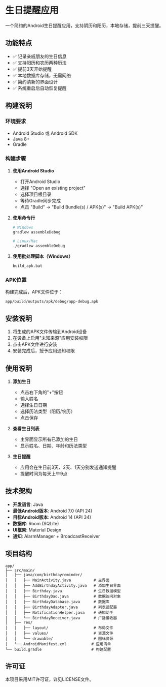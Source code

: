 # 生日提醒应用

一个简约的Android生日提醒应用，支持阴历和阳历，本地存储，提前三天提醒。

## 功能特点

- ✅ 记录亲戚朋友的生日信息
- ✅ 支持阳历和农历两种历法
- ✅ 提前3天开始提醒
- ✅ 本地数据库存储，无需网络
- ✅ 简约清新的界面设计
- ✅ 系统重启后自动恢复提醒

## 构建说明

### 环境要求
- Android Studio 或 Android SDK
- Java 8+
- Gradle

### 构建步骤

1. **使用Android Studio**
   - 打开Android Studio
   - 选择 "Open an existing project"
   - 选择项目根目录
   - 等待Gradle同步完成
   - 点击 "Build" -> "Build Bundle(s) / APK(s)" -> "Build APK(s)"

2. **使用命令行**
   ```bash
   # Windows
   gradlew assembleDebug
   
   # Linux/Mac
   ./gradlew assembleDebug
   ```

3. **使用批处理脚本（Windows）**
   ```bash
   build_apk.bat
   ```

### APK位置
构建完成后，APK文件位于：
```
app/build/outputs/apk/debug/app-debug.apk
```

## 安装说明

1. 将生成的APK文件传输到Android设备
2. 在设备上启用"未知来源"应用安装权限
3. 点击APK文件进行安装
4. 安装完成后，授予应用通知权限

## 使用说明

1. **添加生日**
   - 点击右下角的"+"按钮
   - 输入姓名
   - 选择生日日期
   - 选择历法类型（阳历/农历）
   - 点击保存

2. **查看生日列表**
   - 主界面显示所有已添加的生日
   - 显示姓名、日期、年龄和历法类型

3. **生日提醒**
   - 应用会在生日前3天、2天、1天分别发送通知提醒
   - 提醒时间为每天上午9点

## 技术架构

- **开发语言**: Java
- **最低Android版本**: Android 7.0 (API 24)
- **目标Android版本**: Android 14 (API 34)
- **数据库**: Room (SQLite)
- **UI框架**: Material Design
- **通知**: AlarmManager + BroadcastReceiver

## 项目结构

```
app/
├── src/main/
│   ├── java/com/birthdayreminder/
│   │   ├── MainActivity.java          # 主界面
│   │   ├── AddBirthdayActivity.java   # 添加生日界面
│   │   ├── Birthday.java              # 生日数据模型
│   │   ├── BirthdayDao.java           # 数据访问对象
│   │   ├── BirthdayDatabase.java      # 数据库
│   │   ├── BirthdayAdapter.java       # 列表适配器
│   │   ├── NotificationHelper.java    # 通知助手
│   │   └── BirthdayReceiver.java      # 广播接收器
│   ├── res/
│   │   ├── layout/                    # 布局文件
│   │   ├── values/                    # 资源文件
│   │   └── drawable/                  # 图标资源
│   └── AndroidManifest.xml           # 应用清单
└── build.gradle                      # 构建配置
```

## 许可证

本项目采用MIT许可证，详见LICENSE文件。
